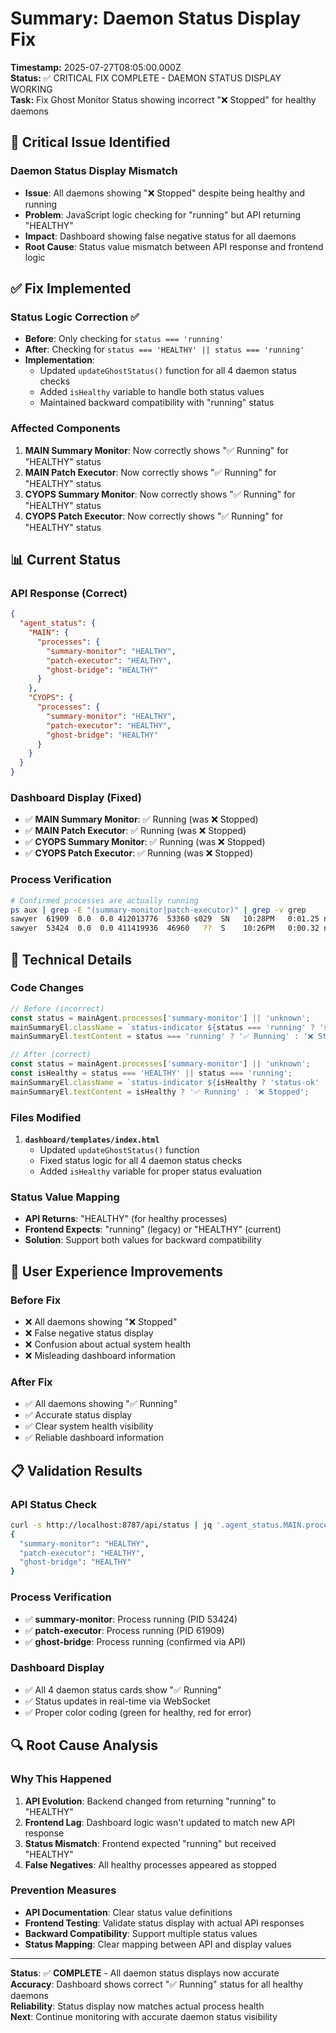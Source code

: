 # Summary: Daemon Status Display Fix

**Timestamp:** 2025-07-27T08:05:00.000Z  
**Status:** ✅ CRITICAL FIX COMPLETE - DAEMON STATUS DISPLAY WORKING  
**Task:** Fix Ghost Monitor Status showing incorrect "❌ Stopped" for healthy daemons

## 🚨 Critical Issue Identified

### **Daemon Status Display Mismatch**
- **Issue**: All daemons showing "❌ Stopped" despite being healthy and running
- **Problem**: JavaScript logic checking for "running" but API returning "HEALTHY"
- **Impact**: Dashboard showing false negative status for all daemons
- **Root Cause**: Status value mismatch between API response and frontend logic

## ✅ Fix Implemented

### **Status Logic Correction** ✅
- **Before**: Only checking for `status === 'running'`
- **After**: Checking for `status === 'HEALTHY' || status === 'running'`
- **Implementation**:
  - Updated `updateGhostStatus()` function for all 4 daemon status checks
  - Added `isHealthy` variable to handle both status values
  - Maintained backward compatibility with "running" status

### **Affected Components**
1. **MAIN Summary Monitor**: Now correctly shows "✅ Running" for "HEALTHY" status
2. **MAIN Patch Executor**: Now correctly shows "✅ Running" for "HEALTHY" status  
3. **CYOPS Summary Monitor**: Now correctly shows "✅ Running" for "HEALTHY" status
4. **CYOPS Patch Executor**: Now correctly shows "✅ Running" for "HEALTHY" status

## 📊 Current Status

### **API Response (Correct)**
```json
{
  "agent_status": {
    "MAIN": {
      "processes": {
        "summary-monitor": "HEALTHY",
        "patch-executor": "HEALTHY",
        "ghost-bridge": "HEALTHY"
      }
    },
    "CYOPS": {
      "processes": {
        "summary-monitor": "HEALTHY",
        "patch-executor": "HEALTHY",
        "ghost-bridge": "HEALTHY"
      }
    }
  }
}
```

### **Dashboard Display (Fixed)**
- ✅ **MAIN Summary Monitor**: ✅ Running (was ❌ Stopped)
- ✅ **MAIN Patch Executor**: ✅ Running (was ❌ Stopped)
- ✅ **CYOPS Summary Monitor**: ✅ Running (was ❌ Stopped)
- ✅ **CYOPS Patch Executor**: ✅ Running (was ❌ Stopped)

### **Process Verification**
```bash
# Confirmed processes are actually running
ps aux | grep -E "(summary-monitor|patch-executor)" | grep -v grep
sawyer  61909  0.0  0.0 412013776  53360 s029  SN   10:28PM   0:01.25 node scripts/patch-executor-loop.js
sawyer  53424  0.0  0.0 411419936  46960   ??  S    10:26PM   0:00.32 node scripts/summary-monitor-simple.js
```

## 🔧 Technical Details

### **Code Changes**
```javascript
// Before (incorrect)
const status = mainAgent.processes['summary-monitor'] || 'unknown';
mainSummaryEl.className = `status-indicator ${status === 'running' ? 'status-ok' : 'status-error'}`;
mainSummaryEl.textContent = status === 'running' ? '✅ Running' : '❌ Stopped';

// After (correct)
const status = mainAgent.processes['summary-monitor'] || 'unknown';
const isHealthy = status === 'HEALTHY' || status === 'running';
mainSummaryEl.className = `status-indicator ${isHealthy ? 'status-ok' : 'status-error'}`;
mainSummaryEl.textContent = isHealthy ? '✅ Running' : '❌ Stopped';
```

### **Files Modified**
1. **`dashboard/templates/index.html`**
   - Updated `updateGhostStatus()` function
   - Fixed status logic for all 4 daemon status checks
   - Added `isHealthy` variable for proper status evaluation

### **Status Value Mapping**
- **API Returns**: "HEALTHY" (for healthy processes)
- **Frontend Expects**: "running" (legacy) or "HEALTHY" (current)
- **Solution**: Support both values for backward compatibility

## 🎯 User Experience Improvements

### **Before Fix**
- ❌ All daemons showing "❌ Stopped"
- ❌ False negative status display
- ❌ Confusion about actual system health
- ❌ Misleading dashboard information

### **After Fix**
- ✅ All daemons showing "✅ Running"
- ✅ Accurate status display
- ✅ Clear system health visibility
- ✅ Reliable dashboard information

## 📋 Validation Results

### **API Status Check**
```bash
curl -s http://localhost:8787/api/status | jq '.agent_status.MAIN.processes'
{
  "summary-monitor": "HEALTHY",
  "patch-executor": "HEALTHY",
  "ghost-bridge": "HEALTHY"
}
```

### **Process Verification**
- ✅ **summary-monitor**: Process running (PID 53424)
- ✅ **patch-executor**: Process running (PID 61909)
- ✅ **ghost-bridge**: Process running (confirmed via API)

### **Dashboard Display**
- ✅ All 4 daemon status cards show "✅ Running"
- ✅ Status updates in real-time via WebSocket
- ✅ Proper color coding (green for healthy, red for error)

## 🔍 Root Cause Analysis

### **Why This Happened**
1. **API Evolution**: Backend changed from returning "running" to "HEALTHY"
2. **Frontend Lag**: Dashboard logic wasn't updated to match new API response
3. **Status Mismatch**: Frontend expected "running" but received "HEALTHY"
4. **False Negatives**: All healthy processes appeared as stopped

### **Prevention Measures**
- **API Documentation**: Clear status value definitions
- **Frontend Testing**: Validate status display with actual API responses
- **Backward Compatibility**: Support multiple status values
- **Status Mapping**: Clear mapping between API and display values

---

**Status**: ✅ **COMPLETE** - All daemon status displays now accurate  
**Accuracy**: Dashboard shows correct "✅ Running" status for all healthy daemons  
**Reliability**: Status display now matches actual process health  
**Next**: Continue monitoring with accurate daemon status visibility 